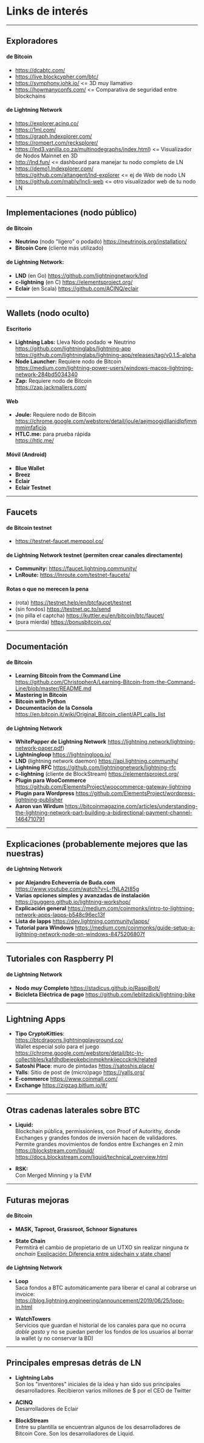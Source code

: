 # Links de interés
_______________________________
## Exploradores
#### de Bitcoin
- https://dcabtc.com/
- https://live.blockcypher.com/btc/
- https://symphony.iohk.io/  <= 3D muy llamativo
- https://howmanyconfs.com/  <= Comparativa de seguridad entre blockchains

#### de Lightning Network
- https://explorer.acinq.co/
- https://1ml.com/
- https://graph.lndexplorer.com/
- https://rompert.com/recksplorer/
- https://lnd3.vanilla.co.za/multinodegraphs/index.html) <= Visualizador de Nodos Mainnet en 3D
- http://lnd.fun/   <= dashboard para manejar tu nodo completo de LN
- https://demo1.lndexplorer.com/  
https://github.com/altangent/lnd-explorer <= ej de Web de nodo LN
- https://github.com/mably/lncli-web <= otro visualizador web de tu nodo LN


_______________________________
## Implementaciones (nodo público)
#### de Bitcoin
- __Neutrino__ (nodo "ligero" o podado)
https://neutrinojs.org/installation/
- __Bitcoin Core__ (cliente más utilizado)  

#### de Lightning Network:
- __LND__ (en Go) https://github.com/lightningnetwork/lnd
- __c-lightning__ (en C) https://elementsproject.org/
- __Eclair__ (en Scala) https://github.com/ACINQ/eclair


_______________________________
## Wallets (nodo oculto)
#### Escritorio
- __Lightning Labs:__ Lleva Nodo podado => Neutrino  
https://github.com/lightninglabs/lightning-app  
https://github.com/lightninglabs/lightning-app/releases/tag/v0.1.5-alpha
- __Node Launcher:__ Requiere nodo de Bitcoin  
https://medium.com/lightning-power-users/windows-macos-lightning-network-284bd5034340
- __Zap:__ Requiere nodo de Bitcoin  
https://zap.jackmallers.com/

#### Web
- __Joule:__ Requiere nodo de Bitcoin  
https://chrome.google.com/webstore/detail/joule/aejmoogjdllanidlpfjmmmmimfaficio
- __HTLC.me:__ para prueba rápida  
https://htlc.me/

#### Móvil (Android)
- __Blue Wallet__
- __Breez__
- __Eclair__
- __Eclair Testnet__


_______________________________
## Faucets
#### de Bitcoin testnet
- https://testnet-faucet.mempool.co/

#### de Lightning Network testnet (permiten crear canales directamente)
- __Community:__ https://faucet.lightning.community/
- __LnRoute:__ https://lnroute.com/testnet-faucets/


#### Rotas o que no merecen la pena
- (rota) https://testnet.help/en/btcfaucet/testnet
- (sin fondos) https://testnet.qc.to/send
- (no pilla el captcha) https://kuttler.eu/en/bitcoin/btc/faucet/
- (pura mierda) https://bonusbitcoin.co/


_______________________________
## Documentación
#### de Bitcoin
- __Learning Bitcoin from the Command Line__ https://github.com/ChristopherA/Learning-Bitcoin-from-the-Command-Line/blob/master/README.md
- __Mastering in Bitcoin__
- __Bitcoin with Python__
- __Documentación de la Consola__ https://en.bitcoin.it/wiki/Original_Bitcoin_client/API_calls_list

#### de Lightning Network
- __WhitePapper de Lightning Network__ https://lightning.network/lightning-network-paper.pdf)
- __Lightningloop__ https://lightningloop.io/
- __LND__ (lightning network daemon) https://api.lightning.community/
- __Lightning RFC__ https://github.com/lightningnetwork/lightning-rfc
- __c-lightning__ (cliente de BlockStream) https://elementsproject.org/
- __Plugin para WooCommerce__ https://github.com/ElementsProject/woocommerce-gateway-lightning
- __Plugin para Wordpress__ https://github.com/ElementsProject/wordpress-lightning-publisher
- __Aaron van Wirdum__ https://bitcoinmagazine.com/articles/understanding-the-lightning-network-part-building-a-bidirectional-payment-channel-1464710791


_______________________________
## Explicaciones (probablemente mejores que las nuestras)
#### de Lightning Network
- __por Alejandro Echeverría de Buda.com__ https://www.youtube.com/watch?v=L-fNLA2t85g
- __Varias opciones simples y avanzadas de instalación__ https://guggero.github.io/lightning-workshop/
- __Explicación general__ https://medium.com/coinmonks/intro-to-lightning-network-apps-lapps-b548c96ec13f
- __Lista de lapps__ https://dev.lightning.community/lapps/
- __Tutorial para Windows__ https://medium.com/coinmonks/guide-setup-a-lightning-network-node-on-windows-8475206807f


_______________________________
## Tutoriales con Raspberry PI
#### de Lightning Network
- __Nodo__ ___muy___ __Completo__ https://stadicus.github.io/RaspiBolt/
- __Bicicleta Eléctrica de pago__ https://github.com/leblitzdick/lightning-bike


_______________________________
## Lightning Apps
- __Tipo CryptoKitties__:  
https://btcdragons.lightningplayground.co/  
Wallet especial solo para el juego https://chrome.google.com/webstore/detail/btc-ln-collectibles/kafdhdbejepkebcinmpkhnkiiecccknk/related
- __Satoshi Place__: muro de pintadas https://satoshis.place/
- __Yalls__: Sitio de post de (micro)pago https://yalls.org/
- __E-commerce__ https://www.coinmall.com/
- __Exchange__ https://zigzag.bitlum.io/#/


_______________________________
## Otras cadenas laterales sobre BTC
- __Liquid:__  
Blockchain pública, permissionless, con Proof of Autorithy, donde Exchanges y grandes fondos de inversión hacen de validadores. Permite grandes movimientos de fondos entre Exchanges en 2 min
https://blockstream.com/liquid/  
https://docs.blockstream.com/liquid/technical_overview.html

- __RSK:__  
Con Merged Minning y la EVM


_______________________________
## Futuras mejoras
#### de Bitcoin
- __MASK, Taproot, Grassroot, Schnoor Signatures__

- __State Chain__  
Permitirá el cambio de propietario de un UTXO sin realizar ninguna _tx onchain_
[Explicación: Diferencia entre sidechain y state chanel](https://hackernoon.com/difference-between-sidechains-and-state-channels-2f5dfbd10707)

#### de Lightning Network
- __Loop__  
Saca fondos a BTC automáticamente para liberar el canal al cobrarse un invoice:  
https://blog.lightning.engineering/announcement/2019/06/25/loop-in.html

- __WatchTowers__  
Servicios que guardan el historial de los canales para que no ocurra _doble gasto_ y no se puedan perder los fondos de los usuarios al borrar la wallet (y no conservar la BD)


_______________________________
## Principales empresas detrás de LN
- __Lightning Labs__  
Son los "inventores" iniciales de la idea y han sido sus principales desarrolladores. Recibieron varios millones de $ por el CEO de Twitter

- __ACINQ__  
Desarrolladores de Eclair

- __BlockStream__  
Entre su plantilla se encuentran algunos de los desarrolladores de Bitcoin Core. Son los desarrolladores de Liquid.
